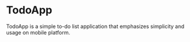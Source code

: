 # TodoApp
TodoApp is a simple to-do list application that emphasizes simplicity and usage on mobile platform. 
